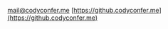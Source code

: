 
[mail@codyconfer.me](mailto:mail@codyconfer.me)
[https://github.codyconfer.me](https://github.codyconfer.me)
